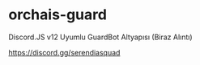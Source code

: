 # orchais-guard
Discord.JS v12 Uyumlu GuardBot Altyapısı (Biraz Alıntı)

https://discord.gg/serendiasquad
